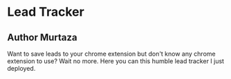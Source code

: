 # Lead Tracker

## Author Murtaza

Want to save leads to your chrome extension but don't know any chrome extension to use? Wait no more. Here you can this humble lead tracker I just deployed.
